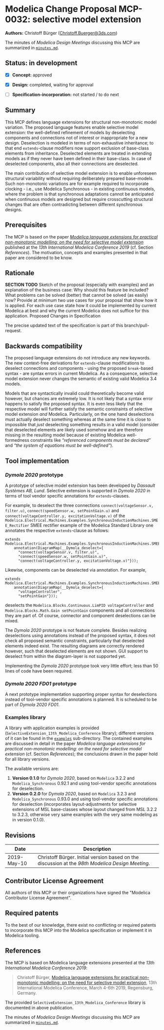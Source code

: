 # Modelica Change Proposal MCP-0032: selective model extension

**Authors:** Christoff Bürger (Christoff.Buerger@3ds.com)

The minutes of _Modelica Design Meetings_ discussing this MCP are summarized in [`minutes.md`](minutes.md).

## Status: in development

- [x] **Concept:** approved

- [x] **Design:** completed, waiting for approval

- [ ] **Specification-incorporation:** not started / to do next

## Summary
This MCP defines language extensions for structural non-monotonic model variation. The proposed language features enable selective model extension: the well-defined refinement of models by deselecting components and connections not of interest or inappropriate for a new design. Deselection is modeled in terms of non-exhaustive inheritance; to that end `extends`-clause modifiers now support exclusion of base-class elements from inheritance. Deselected elements are treated in extending models as if they never have been defined in their base-class. In case of deselected components, also all their connections are deselected.

The main contribution of selective model extension is to enable unforeseen structural variability without requiring deliberately prepared base-models. Such non-monotonic variations are for example required to incorporate clocking - i.e., use Modelica Synchronous - in existing continuous models, where the problem is that synchronous adaptations cannot be anticipated when continuous models are designed but require crosscutting structural changes that are often contradicting between different synchronous designs.

## Prerequisites

The MCP is based on the paper [_Modelica language extensions for practical non-monotonic modelling: on the need for selective model extension_](https://modelica.org/events/modelica2019/proceedings/html/papers/Modelica2019paper3B1.pdf) published at the _13th International Modelica Conference 2019_ (cf. Section _References_). The motivation, concepts and examples presented in that paper are considered to be know.

## Rationale

**SECTION TODO** Sketch of the proposal (especially with examples) and an explanation of the business case: Why should this feature be included? What problems can be solved (better) that cannot be solved (as easily) now? 
Provide at minimum two use cases for your proposal that show how it is applied. For each use case state how it could be implemented by current Modelica at best and why the current Modelica does not suffice for this application. 
Proposed Changes in Specification

The precise updated text of the specification is part of this branch/pull-request.

## Backwards compatibility
The proposed language extensions do not introduce any new keywords. The new context-free derivations for `extends`-clause modifications to deselect connections and components - using the proposed `break`-based syntax - are syntax errors in current Modelica. As a consequence, selective model extension never changes the semantic of existing valid Modelica 3.4 models.

Models that are syntactically invalid could theoretically become valid however, but chances are extremely low. It is not likely that a syntax error happens to satisfy the proposed syntax. It is even less likely that the respective model will further satisfy the semantic constraints of selective model extension _and_ Modelica. Particularly, on the one hand deselections must actually deselect something whereas at the same time it is close to impossible that _just_ deselecting something results in a valid model (consider that deselected elements are likely used somehow and are therefore missing in the resulting model because of existing Modelica well-formedness constraints like _“referenced components must be declared”_ and _“the system of equations must be well-defined”_).

## Tool implementation

### _Dymola 2020_ prototype
A prototype of selective model extension has been developed by _Dassault Systèmes AB, Lund_. Selective extension is supported in _Dymola 2020_ in terms of tool vendor specific annotations for `extends`-clauses.

For example, to deselect the three connections `connect(voltageSensor.v, filter.u)`, `connect(speedSensor.w, setPointGain.u)` and `connect(voltageController.y, excitationVoltage.v)` of the `Modelica.Electrical.Machines.Examples.SynchronousInductionMachines.SMEE_Rectifier` SMEE rectifier example of the Modelica Standard Library one annotates the respective `extends`-clause as follows:

```
extends Modelica.Electrical.Machines.Examples.SynchronousInductionMachines.SMEE_Rectifier
    annotation(DiagramMap(__Dymola_deselect={
      "connect(voltageSensor.v, filter.u)",
      "connect(speedSensor.w, setPointGain.u)",
      "connect(voltageController.y, excitationVoltage.v)"}));
```

Likewise, components can be deselected via annotation. For example,

```
extends Modelica.Electrical.Machines.Examples.SynchronousInductionMachines.SMEE_Rectifier
    annotation(DiagramMap(__Dymola_deselect={
      "voltageController",
      "setPointGain"}));
```

deselects the `Modelica.Blocks.Continuous.LimPID voltageController` and `Modelica.Blocks.Math.Gain setPointGain` components and all connections they are part of. Of course, connector and component deselections can be mixed.

The _Dymola 2020_ prototype is not feature complete. Besides realizing deselections using annotations instead of the proposed syntax, it does not check all proposed semantic constraints, particularly that deselected elements indeed exist. The resulting diagrams are correctly rendered however, such that deselected elements are not shown. GUI support to deselect from within the diagram-layer is not supported yet.

Implementing the _Dymola 2020_ prototype took very little effort; less than 50 lines of code have been required.

### _Dymola 2020 FD01_ prototype

A next prototype implementation supporting proper syntax for deselections instead of tool-vendor specific annotations is planned. It is scheduled to be part of _Dymola 2020 FD01_.

### Examples library

A library with application examples is provided (`SelectiveExtension_13th_Modelica_Conference` library); different versions of it can be found in the [`examples`](examples) sub-directory. The contained examples are discussed in detail in the paper _Modelica language extensions for practical non-monotonic modelling: on the need for selective model extension_ (cf. Section _References_); the conclusions drawn in the paper hold for all library versions.

The available versions are:

1. **Version 0.1.0** for _Dymola 2020_, based on `Modelica` 3.2.2 and `Modelica_Synchronous` 0.92.1 and using tool-vendor specific annotations for deselection.
2. **Version 0.2.0** for _Dymola 2020_, based on `Modelica` 3.2.3 and `Modelica_Synchronous` 0.93.0 and using tool-vendor specific annotations for deselection (incorporates layout-adjustments for selective extensions of MSL base-classes whose layout changed from MSL 3.2.2 to 3.2.3, otherwise very same examples with the very same modeling as in version 0.1.0).

## Revisions

| Date        | Description                                                  |
| ----------- | ------------------------------------------------------------ |
| 2019-May-10 | Christoff Bürger. Initial version based on the discussion at the _98th Modelica Design Meeting_. |

## Contributor License Agreement

All authors of this MCP or their organizations have signed the "Modelica Contributor License Agreement".

## Required patents

To the best of our knowledge, there exist no conflicting or required patents to incorporate this MCP into the Modelica specification or implement it in Modelica tooling.

## References

The MCP is based on Modelica language extensions presented at the _13th International Modelica Conference 2019_:

> Christoff Bürger, [Modelica language extensions for practical non-monotonic modelling: on the need for selective model extension](https://modelica.org/events/modelica2019/proceedings/html/papers/Modelica2019paper3B1.pdf), 13th International Modelica Conference, March 4-6th 2019, Regensburg, Germany.

The provided `SelectiveExtension_13th_Modelica_Conference` library is documented in above publication.

The minutes of _Modelica Design Meetings_ discussing this MCP are summarized in [`minutes.md`](minutes.md).